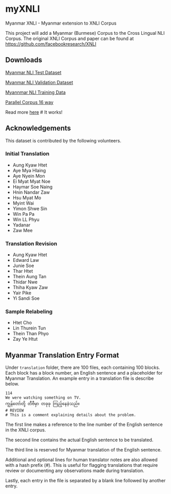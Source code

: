 # myXNLI
Myanmar XNLI - Myanmar extension to XNLI Corpus

This project will add a Myanmar (Burmese) Corpus to the Cross Lingual NLI Corpus.
The original XNLI Corpus and paper can be found at https://github.com/facebookresearch/XNLI

## Downloads
[Myanmar NLI Test Dataset](./output/my/my.genre.test.tsv)

[Myanmar NLI Validation Dataset](./output/my/my.genre.dev.tsv)

[Myannmar NLI Training Data](./output/my/my.genre.train.tsv.gz)

[Parallel Corpus 16 way](./output/my/myxnli.16way.tsv)

Read more [here](./README_2.md) # It works!

## Acknowledgements
This dataset is contributed by the following volunteers.

### Initial Translation
* Aung Kyaw Htet
* Aye Mya Hlaing
* Aye Nyein Mon
* Ei Myat Myat Noe
* Haymar Soe Naing
* Hnin Nandar Zaw
* Hsu Myat Mo
* Myint Wai
* Yimon Shwe Sin
* Win Pa Pa
* Win LL Phyu
* Yadanar
* Zaw Mee

### Translation Revision
* Aung Kyaw Htet
* Edward Law
* Junie Soe
* Thar Htet
* Thein Aung Tan
* Thidar Nwe
* Thiha Kyaw Zaw
* Yair Pike
* Yi Sandi Soe
  
### Sample Relabeling
* Htet Cho
* Lin Thurein Tun
* Thein Than Phyo
* Zay Ye Htut

## Myanmar Translation Entry Format

Under `translation` folder, there are 100 files, each containing 100 blocks. Each block has a block number, an English sentence and a placeholder for Myanmar Translation. An example entry in a translation file is describe below.

```
114
We were watching something on TV.
ကျွန်တော်တို့ တီဗီမှာ တခုခု ကြည့်နေခဲ့သည်။
# REVIEW
# This is a comment explaining details about the problem.
```


The first line makes a reference to the line number of the English sentence in the XNLI corpus. 

The second line contains the actual English sentence to be translated.

The third line is reserved for Myanmar translation of the English sentence.

Additional and optional lines for human translator notes are also allowed with a hash prefix (#). This is useful for flagging translations that require review or documenting any observations made during translation.

Lastly, each entry in the file is separated by a blank
line followed by another entry.
